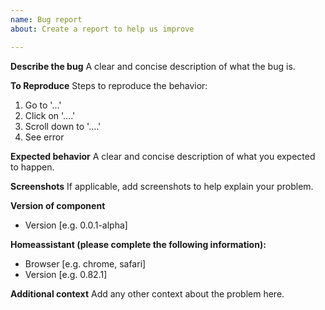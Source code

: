 ```yaml
---
name: Bug report
about: Create a report to help us improve

---
```


**Describe the bug**
A clear and concise description of what the bug is.

**To Reproduce**
Steps to reproduce the behavior:
1. Go to '...'
2. Click on '....'
3. Scroll down to '....'
4. See error

**Expected behavior**
A clear and concise description of what you expected to happen.

**Screenshots**
If applicable, add screenshots to help explain your problem.

**Version of component**
- Version [e.g. 0.0.1-alpha]

**Homeassistant (please complete the following information):**
 - Browser [e.g. chrome, safari]
 - Version [e.g. 0.82.1]

**Additional context**
Add any other context about the problem here.

